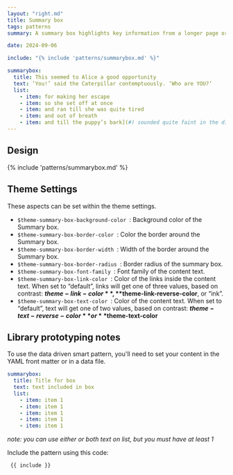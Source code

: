 ```yaml
---
layout: "right.md"
title: Summary box
tags: patterns
summary: A summary box highlights key information from a longer page or displays next steps.

date: 2024-09-06

include: "{% include 'patterns/summarybox.md' %}"

summarybox:
  title: This seemed to Alice a good opportunity
  text: ‘You!’ said the Caterpillar contemptuously. ‘Who are YOU?’
  list:
    - item: for making her escape
    - item: so she set off at once
    - item: and ran till she was quite tired
    - item: and out of breath
    - item: and till the puppy’s bark](#) sounded quite faint in the distance.
---
```


## Design
{% include 'patterns/summarybox.md' %}

## Theme Settings
These aspects can be set within the theme settings.
- `$theme-summary-box-background-color `: Background color of the Summary box.
- `$theme-summary-box-border-color `: Color the border around the Summary box.
- `$theme-summary-box-border-width `: Width of the border around the Summary box.
- `$theme-summary-box-border-radius `: Border radius of the summary box.
- `$theme-summary-box-font-family `: Font family of the content text.
- `$theme-summary-box-link-color `: Color of the links inside the content text. When set to “default”, links will get one of three values, based on contrast: **$theme-link-color**, **$theme-link-reverse-color**, or “ink”.
- `$theme-summary-box-text-color `: Color of the content text. When set to “default”, text will get one of two values, based on contrast: **$theme-text-reverse-color** or **$theme-text-color**

## Library prototyping notes
To use the data driven smart pattern, you'll need to set your content in the YAML front matter or in a data file.

``` yml
summarybox:
  title: Title for box
  text: text included in box 
  list:
    - item: item 1
    - item: item 1
    - item: item 1
    - item: item 1
    - item: item 1
```
_note: you can use either or both text on list, but you must have at least 1_

Include the pattern using this code:

``` markdown
 {{ include }}
```

